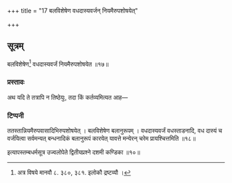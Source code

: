 +++
title = "17 बलविशेषेण वधदास्यवर्जन् नियमैरुपशोषयेत्"

+++
## सूत्रम्
बलविशेषेण[^२] वधदास्यवर्जं नियमैरुपशोषयेत ॥१७॥  
### प्रस्तावः
अथ यदि ते तत्रापि न तिष्ठेयुः, तदा किं कर्तव्यमित्यत आह—  
### टिप्पनी
ततस्तान्नियमैरुपवासादिभिरुपशोषयेत् । बलविशेषेण बलानुरूपम् । वधदास्यवर्जं वधस्ताडनादि, वध दास्यं च वर्जयित्वा सर्वमन्यत् बन्धनादिकं बलानुरूपं कारयेत् यावत्ते मन्येरन् चरेम प्रायश्चित्तमिति ॥१८॥  

[^२]: अत्र विषये मानवौ ८. ३८०, ३८१. इलोकौ द्रष्टव्यौ ।  


इत्यापस्तम्बधर्मसूत्र उज्वलोपेते द्वितीयप्रश्ने दशमी कण्डिका ॥१०॥
